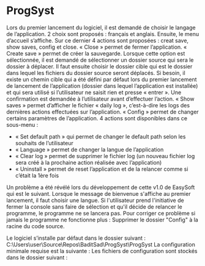 # ProgSyst
Lors du premier lancement du logiciel, il est demandé de choisir le langage de l’application. 2 choix sont proposés : français et anglais. Ensuite, le menu d’accueil s’affiche. Sur ce dernier 4 actions sont proposées : creat save, show saves, config et close.
« Close » permet de fermer l’application.
« Create save » permet de créer la sauvegarde. Lorsque cette option est sélectionnée, il est demandé de sélectionner un dossier source qui sera le dossier à déplacer. Il faut ensuite choisir le dossier cible qui est le dossier dans lequel les fichiers du dossier source seront déplacés. Si besoin, il existe un chemin cible qui a été défini par défaut lors du premier lancement de lancement de l’application (dossier dans lequel l’application est installée) et qui sera utilisé si l’utilisateur ne saisit rien et presse « entrer ». Une confirmation est demandée à l’utilisateur avant d’effectuer l’action.
« Show saves » permet d’afficher le fichier « daily log », c’est-à-dire les logs des dernières actions effectuées sur l’application.
« Config » permet de changer certains paramètres de l’application. 4 actions sont disponibles dans ce sous-menu :
  -	« Set default path » qui permet de changer le default path selon les souhaits de l’utilisateur
  -	« Language » permet de changer la langue de l’application
  -	« Clear log » permet de supprimer le fichier log (un nouveau fichier log sera créé à la prochaine action réalisée avec l’application)
  -	« Uninstall » permet de reset l’application et de la relancer comme si c’était la 1ère fois

Un problème a été révélé lors du développement de cette v1.0 de EasySoft qui est le suivant. Lorsque le message de bienvenue s'affiche au premier lancement, il faut choisir une langue. Si l'utilisateur prend l'initiative de fermer la console sans faire de sélection et qu'il décide de relancer le programme, le programme ne se lancera pas. Pour corriger ce problème si jamais le programme ne fonctionne plus : Supprimer le dossier "Config" à la racine du code source.

Le logiciel s’installe par défaut dans le dossier suivant : C:\Users\user\Source\Repos\BaditSad\ProgSyst\ProgSyst
La configuration minimale requise est la suivante : 
Les fichiers de configuration sont stockés dans le dossier suivant :
